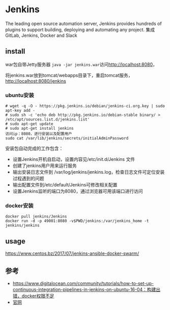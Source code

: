# Jenkins

The leading open source automation server, Jenkins provides hundreds of plugins to support building, deploying and automating any project. 集成GitLab, Jenkins, Docker and Slack

## install

war包自带Jetty服务器 `java -jar jenkins.war`访问<http://localhost:8080>，

将jenkins.war放到tomcat/webapps目录下，重启tomcat服务，<http://localhost:8080/jenkins>

### ubuntu安装

```
# wget -q -O - https://pkg.jenkins.io/debian/jenkins-ci.org.key | sudo apt-key add -
# sudo sh -c 'echo deb http://pkg.jenkins.io/debian-stable binary/ > /etc/apt/sources.list.d/jenkins.list'
# sudo apt-get update
# sudo apt-get install jenkins
访问ip：8080，进行安装以及配置用户
sudo cat /var/lib/jenkins/secrets/initialAdminPassword
```

安装包自动完成的工作包含：
- 设置Jenkins开机自启动，设置内容见/etc/init.d/Jenkins 文件
- 创建了jenkins用户用来运行服务
- 输出安装日志文件到  /var/log/jenkins/jenkins.log，检查日志文件可定位安装过程遇到的问题
- 输出配置文件到/etc/default/Jenkins可修改相关配置
- 设置Jenkins监听的端口为8080，通过浏览器可用该端口进行访问

### docker安装
```
docker pull jenkins/Jenkins
docker run -d -p 49001:8080 -v$PWD/jenkins:/var/jenkins_home -t jenkins/jenkins
```
## usage

<https://www.centos.bz/2017/07/jenkins-ansible-docker-swarm/>

## 参考

- https://www.digitalocean.com/community/tutorials/how-to-set-up-continuous-integration-pipelines-in-jenkins-on-ubuntu-16-04：构建出错，docker权限不足
- [官网](https://jenkins.io/)
